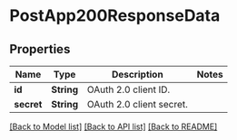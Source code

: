 # PostApp200ResponseData

## Properties

Name | Type | Description | Notes
------------ | ------------- | ------------- | -------------
**id** | **String** | OAuth 2.0 client ID. | 
**secret** | **String** | OAuth 2.0 client secret. | 

[[Back to Model list]](../README.md#documentation-for-models) [[Back to API list]](../README.md#documentation-for-api-endpoints) [[Back to README]](../README.md)


